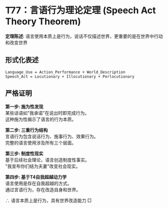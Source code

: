 # T77：言语行为理论定理 (Speech Act Theory Theorem)  

**定理陈述**: 语言使用本质上是行为，说话不仅描述世界，更重要的是在世界中行动和改变世界  

## 形式化表述  
```  
Language_Use = Action_Performance + World_Description  
Speech_Act = Locutionary + Illocutionary + Perlocutionary  
```  

## 严格证明  

**第一步: 施为性发现**  
某些话语如"我承诺"在说出时即完成行为。  
这种施为性揭示了语言的行为本质。  

**第二步: 三重行为结构**  
言语行为包含说话行为、施事行为、效果行为。  
完整的语言使用涉及所有三个层面。  

**第三步: 制度性现实**  
基于后续社会理论，语言创造制度性事实。  
"我宣布你们结为夫妻"改变社会现实。  

**第四步: 基于T4自我超越动力学**  
语言使用是存在自我超越的方式。  
通过言语行为，存在改造自身和世界。  

∴ 语言本质上是行为，具有世界改造能力 □  